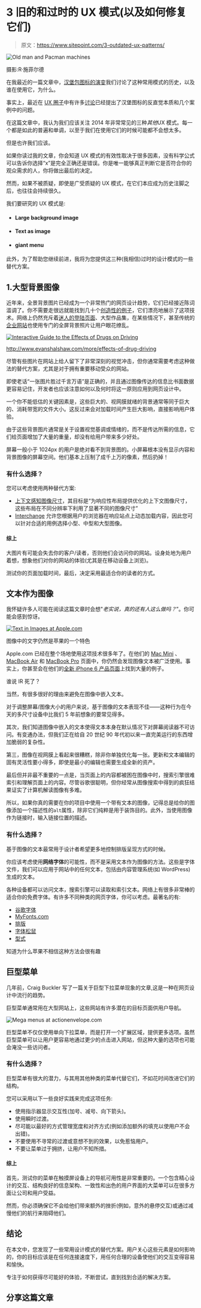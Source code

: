 # 3 旧的和过时的 UX 模式(以及如何修复它们)

> 原文：<https://www.sitepoint.com/3-outdated-ux-patterns/>

![Old man and Pacman machines](img/56a3efc3cc5a24bf4192dd65ebacf897.png)

摄影:R·施菲尔德

在我最近的一篇文章中，[汉堡包图标的演变](https://www.sitepoint.com/evolution-hamburger-icon-pattern/)我们讨论了这种常用模式的历史，以及谁在使用它，为什么。

事实上，最近在 [UX 圈子](https://www.sitepoint.com/challenge-re-imagining-hamburger-icon/ "Challenge: Re-Imagining the Hamburger Icon")中有许多[讨论](https://community.sitepoint.com/t/ux-challenge-re-thinking-the-hamburger-icon/97847/27 "SitePoint Community discussion on Hamburger Icons")已经提出了汉堡图标的反直觉本质和几个案例中的问题。

在这篇文章中，我认为我们应该关注 2014 年非常常见的三种*其他*UX 模式。每一个都是如此的普遍和单调，以至于我们在使用它们的时候可能都不会想太多。

但是也许我们应该。

如果你读过我的文章，你会知道 UX 模式的有效性取决于很多因素，没有科学公式可以告诉你选择“x”是完全正确还是错误。你是唯一能够真正判断它是否符合你的观众需求的人，你将做出最后的决定。

然而，如果不被质疑，即使是广受质疑的 UX 模式，在它们本应成为历史注脚之后，也往往会持续很久。

我们要研究的 UX 模式是:

*   #### Large background image

*   #### Text as image

*   #### giant menu

此外，为了帮助您继续前进，我将为您提供这三种(我相信)过时的设计模式的一些替代方案。

## 1.大型背景图像

近年来，全景背景图片已经成为一个非常热门的网页设计趋势，它们已经接近陈词滥调了。你不需要走很远就能找到几十个[创造性的例子](http://www.jenslehmann.com/#/ambassador)，它们漂亮地展示了这项技术。网络上仍然充斥着[迷人的登陆页面](http://www.evanshalshaw.com/more/effects-of-drug-driving)、大型作品集，在某些情况下，甚至传统的[企业网站](http://www.starbucks.com/)也使用专门的全屏背景照片让用户眼花缭乱。

[![Interactive Guide to the Effects of Drugs on Driving](img/1d20c9f6a334d848dbc2c1b74c3116f9.png)](http://www.evanshalshaw.com/more/effects-of-drug-driving)

http://www.evanshalshaw.com/more/effects-of-drug-driving

尽管有些图片在网站上给人留下了非常深刻的视觉冲击，但你通常需要考虑这种做法的替代方案，尤其是对于拥有重要移动受众的网站。

即使老话“一张图片胜过千言万语”是正确的，并且通过图像传达的信息比书面数据更容易记住，开发者也应该注意如何以及何时将这一原则应用到网页设计中。

一个你不能低估的关键因素是，这些巨大的、视网膜就绪的背景通常等同于巨大的、消耗带宽的文件大小。这反过来会对加载时间产生巨大影响，直接影响用户体验。

由于这些背景图片通常是关于设置视觉基调或情绪的，而不是传达所需的信息，它们给页面增加了大量的重量，却没有给用户带来多少好处。

屏幕一般小于 1024px 的用户是绝对看不到背景图的。小屏幕根本没有显示内容和背景图像的屏幕空间。他们基本上压制了成千上万的像素，然后扔掉！

### 有什么选择？

您可以考虑使用两种替代方案:

*   [上下文感知图像尺寸](http://filamentgroup.com/lab/responsive-images-experimenting-with-context-aware-image-sizing.html)，其目标是“为响应性布局提供优化的上下文图像尺寸，这些布局在不同分辨率下利用了显著不同的图像尺寸”
*   [Interchange](http://foundation.zurb.com/docs/components/interchange.html) 允许您根据用户的浏览器在响应站点上动态加载内容，因此您可以针对合适的用例选择小型、中型和大型图像。

#### 综上

大图片有可能会失去你的客户/读者，否则他们会访问你的网站。设身处地为用户着想，想象他们对你的网站的体验(尤其是在移动设备上浏览)。

测试你的页面加载时间，最后，决定采用最适合你的读者的方式。

## 文本作为图像

我怀疑许多人可能在阅读这篇文章时会想"*老实说，真的还有人这么做吗？*”。你可能会感到惊讶。

[![Text in Images at Apple.com](img/927b46b1fa383775e5ea33df012f8b03.png)](http://www.apple.com/macbook-pro/built-in-apps-retina/)

图像中的文字仍然是苹果的一个特色

Apple.com 已经在整个场地使用这项技术很多年了。在他们的 [Mac Mini](http://www.apple.com/mac-mini/) 、 [MacBook Air](http://www.apple.com/macbook-air/) 和 [MacBook Pro](http://www.apple.com/macbook-pro/built-in-apps-retina/) 页面中，你仍然会发现图像文本被广泛使用。事实上，你甚至会在他们的[全新 iPhone 6 产品页面](http://www.apple.com/iphone/ "Image Replacement")上找到大量的例子。

谁说 IR 死了？

当然，有很多很好的理由来避免在图像中嵌入文本。

对于调整屏幕/图像大小的用户来说，基于图像的文本表现不佳——这种行为在今天的多尺寸设备中比我们 5 年前想象的要常见得多。

其次，我们知道图像中嵌入的文本使得文本本身在默认情况下对屏幕阅读器不可访问。有变通办法，但我们正在给自 20 世纪 90 年代初以来一直完美运行的东西增加脆弱的复杂性。

第三，图像在视网膜上看起来很糟糕，除非你单独优化每一张。更新和文本编辑的固有灵活性要小得多，即使是最小的编辑也需要生成全新的资产。

最后但并非最不重要的一点是，当页面上的内容都被困在图像中时，搜索引擎很难索引和理解页面上的内容。尽管谷歌很聪明，但你经常从图像搜索中得到的疯狂结果证实了计算机解读图像有多难。

所以，如果你真的需要在你的项目中使用一个带有文本的图像，记得总是给你的图像添加一个描述性的`alt`属性，除非它们纯粹是用于装饰目的。此外，当使用图像作为链接时，输入链接位置的描述。

### 有什么选择？

基于图像的文本最常用于设计者希望更多地控制排版呈现方式的时候。

你应该考虑使用**网络字体**的可能性，而不是采用文本作为图像的方法。这些是字体文件，我们可以应用于网站中的任何文本，包括由内容管理系统(如 WordPress)生成的文本。

各种设备都可以访问文本，搜索引擎可以读取和索引文本。网络上有很多非常棒的适合你的免费字体。有许多不同种类的网页字体，你可以考虑。最著名的有:

*   [谷歌字体](https://www.google.com/fonts)
*   [MyFonts.com](http://www.myfonts.com/)
*   [排版](http://www.typography.com/cloud/welcome/)
*   [字体松鼠](http://www.fontsquirrel.com/tools/webfont-generator)
*   [型式](https://typekit.com/)

知道为什么苹果不相信这种方法会很有趣

## 巨型菜单

几年前，Craig Buckler 写了一篇关于巨型下拉菜单现象的文章,这是一种在网页设计中流行的趋势。

巨型菜单通常用在大型网站上，这些网站有许多潜在的目标页面供用户导航。

![Mega menus at actionenvelope.com](img/cd301ff6de5b23044f21d9d58fb43bab.png)

巨型菜单不仅仅使用单向下拉菜单，而是打开一个扩展区域，提供更多选项。虽然巨型菜单可以让用户更容易地通过更少的点击进入网站，但这种大量的选项也可能会淹没一些访问者。

### 有什么选择？

巨型菜单有很大的潜力，与其用其他种类的菜单代替它们，不如花时间改进它们的结构。

您可以采用以下一些良好实践来完成这项任务:

*   使用指示器显示交互性(加号、减号、向下箭头)。
*   使用瞬时过渡。
*   尽可能以最好的方式管理宽度和对齐方式(例如添加额外的填充以使用户不会出错)。
*   不要使用不寻常的过渡或意想不到的效果，以免惹恼用户。
*   不要让菜单过于拥挤，让用户不知所措。

#### 综上

首先，测试你的菜单在触摸屏设备上的导航可用性是非常重要的。一个包含精心设计的交互、结构良好的信息架构、一致性和出色的用户界面的大菜单可以在很多方面让公司和用户受益。

然而，你必须确保它不会给他们带来额外的挫折(例如，意外的悬停交互)或通过减慢他们的航行来阻碍他们。

## 结论

在本文中，您发现了一些常用设计模式的替代方案。用户关心这些元素是如何影响的，你的目标应该是在任何连接速度下，用任何合理的设备使他们的交互变得容易和愉快。

专注于如何获得尽可能好的体验，不断尝试，直到找到合适的解决方案。

## 分享这篇文章